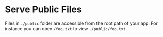 # Serve Public Files

Files in `./public` folder are accessible from the root path of your app. For instance you can open `/foo.txt` to view `./public/foo.txt`.